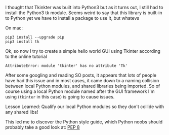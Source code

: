 I thought that Tkinkter was built into Python3 but as it turns out, I still had to install the Python3 tk module. 
Seems weird to say that this library is built-in to Python yet we have to install a package to use it, but whatevs


On mac:
```agsl
pip3 install --upgrade pip
pip3 install tk
```

Ok, so now I try to create a simple hello world GUI using Tkinter according to the online tutorial
```agsl
AttributeError: module 'tkinter' has no attribute 'Tk'

```

After some googling and reading SO posts, it appears that lots of people have had this issue and in most cases, it came 
down to a naming collision between local Python modules, and shared libraries being imported.
So of course using a local Python module named after the GUI framework I'm using (`tkinter` in this case) is going to cause issues.

Lesson Learned: Qualify our local Python modules so they don't collide with any shared libs! 

This led me to discover the Python style guide, which Python noobs should probably take a good look at: 
[PEP 8](https://peps.python.org/pep-0008/#package-and-module-names)


